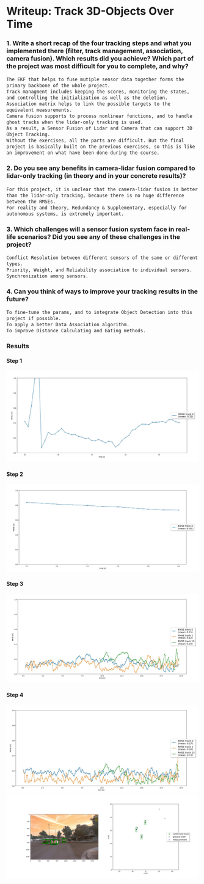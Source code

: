 # Writeup: Track 3D-Objects Over Time

### 1. Write a short recap of the four tracking steps and what you implemented there (filter, track management, association, camera fusion). Which results did you achieve? Which part of the project was most difficult for you to complete, and why?
    The EKF that helps to fuse mutiple sensor data together forms the primary backbone of the whole project. 
    Track managment includes keeping the scores, monitoring the states, and controlling the initialization as well as the deletion.
    Association matrix helps to link the possible targets to the equivalent measurements.
    Camera fusion supports to process nonlinear functions, and to handle ghost tracks when the lidar-only tracking is used.
    As a result, a Sensor Fusion of Lidar and Camera that can support 3D Object Tracking.
    Without the exercises, all the parts are difficult. But the final project is basically built on the previous exercises, so this is like an improvement on what have been done during the course. 

### 2. Do you see any benefits in camera-lidar fusion compared to lidar-only tracking (in theory and in your concrete results)? 
	For this project, it is unclear that the camera-lidar fusion is better than the lidar-only tracking, because there is no huge difference between the RMSEs.
    For reality and theory, Redundancy & Supplementary, especially for autonomous systems, is extremely important.

### 3. Which challenges will a sensor fusion system face in real-life scenarios? Did you see any of these challenges in the project?
	Conflict Resolution between different sensors of the same or different types.
    Priority, Weight, and Reliability association to individual sensors.
    Synchronization among sensors.

### 4. Can you think of ways to improve your tracking results in the future?
	To fine-tune the params, and to integrate Object Detection into this project if possible.
	To apply a better Data Association algorithm.
    To improve Distance Calculating and Gating methods.


### Results
#### Step 1
<img src="img/S1.JPG"/>

#### Step 2
<img src="img/S2.JPG"/>

#### Step 3
<img src="img/S3.JPG"/>

#### Step 4
<img src="img/S4.JPG"/>

<img src="results/tracking168.png"/>

